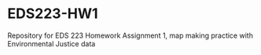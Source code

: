 # EDS223-HW1
Repository for EDS 223 Homework Assignment 1, map making practice with Environmental Justice data
